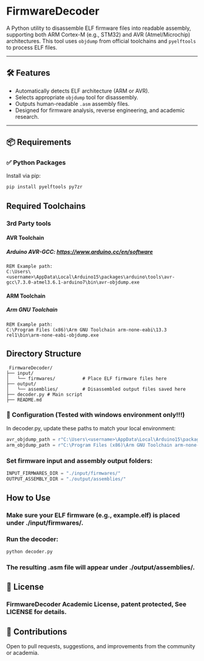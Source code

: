 # FirmwareDecoder

A Python utility to disassemble ELF firmware files into readable assembly, supporting both ARM Cortex-M (e.g., STM32) and AVR (Atmel/Microchip) architectures. This tool uses `objdump` from official toolchains and `pyelftools` to process ELF files.

---

## 🛠 Features

- Automatically detects ELF architecture (ARM or AVR).
- Selects appropriate `objdump` tool for disassembly.
- Outputs human-readable `.asm` assembly files.
- Designed for firmware analysis, reverse engineering, and academic research.

---

## 📦 Requirements

### ✅ Python Packages

Install via pip:

```bash
pip install pyelftools py7zr
```

## Required Toolchains
### 3rd Party tools

#### AVR Toolchain
##### Arduino AVR-GCC: https://www.arduino.cc/en/software
```command shell
REM Example path:
C:\Users\<username>\AppData\Local\Arduino15\packages\arduino\tools\avr-gcc\7.3.0-atmel3.6.1-arduino7\bin\avr-objdump.exe
```

#### ARM Toolchain
##### Arm GNU Toolchain
```command shell
REM Example path:
C:\Program Files (x86)\Arm GNU Toolchain arm-none-eabi\13.3 rel1\bin\arm-none-eabi-objdump.exe
```

## Directory Structure
```command shell
 FirmwareDecoder/
├── input/
│   └── firmwares/          # Place ELF firmware files here
├── output/
│   └── assemblies/         # Disassembled output files saved here
├── decoder.py # Main script
├── README.md
```

### 🔧 Configuration (Tested with windows environment only!!!)
In decoder.py, update these paths to match your local environment:

```python
avr_objdump_path = r"C:\Users\<username>\AppData\Local\Arduino15\packages\arduino\tools\avr-gcc\7.3.0-atmel3.6.1-arduino7\bin\avr-objdump.exe"
arm_objdump_path = r"C:\Program Files (x86)\Arm GNU Toolchain arm-none-eabi\13.3 rel1\bin\arm-none-eabi-objdump.exe"
```

### Set firmware input and assembly output folders:
```python
INPUT_FIRMWARES_DIR = "./input/firmwares/"
OUTPUT_ASSEMBLY_DIR = "./output/assemblies/"
```

## How to Use
### Make sure your ELF firmware (e.g., example.elf) is placed under ./input/firmwares/.
### Run the decoder:
```bash
python decoder.py
```
### The resulting .asm file will appear under ./output/assemblies/.

## 📜 License
### FirmwareDecoder Academic License, patent protected, See LICENSE for details.

## 🤝 Contributions
Open to pull requests, suggestions, and improvements from the community or academia.


